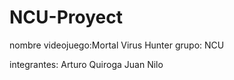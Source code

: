 # NCU-Proyect

nombre videojuego:Mortal Virus Hunter
grupo: NCU

integrantes:
Arturo Quiroga
Juan Nilo
